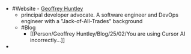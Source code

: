 - #Website - [Geoffrey Huntley](https://ghuntley.com/)
	- principal developer advocate. A software engineer and DevOps engineer with a "Jack-of-All-Trades" background
	- #Blog
		- [[Person/Geoffrey Huntley/Blog/25/02/You are using Cursor AI incorrectly...]]
-